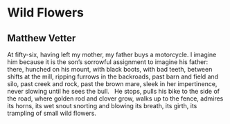 # Wild Flowers
## Matthew Vetter
At fifty-six, having left my mother,
my father buys a motorcycle.
I imagine him because
it is the son’s sorrowful assignment
to imagine his father: there,
hunched on his mount,
with black boots, with bad teeth,
between shifts at the mill,
ripping furrows in the backroads,
past barn and field and silo,
past creek and rock,
past the brown mare,
sleek in her impertinence,
never slowing until he sees
the bull.   He stops, pulls
his bike to the side of the road,
where golden rod and clover grow,
walks up to the fence, admires
its horns, its wet snout snorting and blowing
its breath, its girth, its trampling
of small wild flowers.